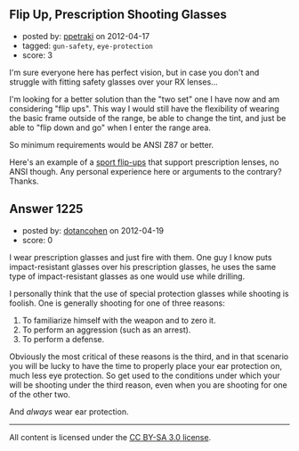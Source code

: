 ## Flip Up, Prescription Shooting Glasses

- posted by: [ppetraki](https://stackexchange.com/users/-1/380-ppetraki) on 2012-04-17
- tagged: `gun-safety`, `eye-protection`
- score: 3

I'm sure everyone here has perfect vision, but in case you don't and struggle with fitting safety glasses over your RX lenses...

I'm looking for a better solution than the "two set" one I have now and am considering "flip ups". This way I would still have the flexibility of wearing the basic frame outside of the range, be able to change the tint, and just be able to "flip down and go" when I enter the range area.

So minimum requirements would be ANSI Z87 or better.

Here's an example of a [sport flip-ups][1] that support prescription lenses, no ANSI though. Any personal experience here or arguments to the contrary? Thanks.


  [1]: http://www.rudyproject.com/products/glasses/perception-flip-up/matte-black/demo-lens.html


## Answer 1225

- posted by: [dotancohen](https://stackexchange.com/users/-1/489-dotancohen) on 2012-04-19
- score: 0

I wear prescription glasses and just fire with them. One guy I know puts impact-resistant glasses over his prescription glasses, he uses the same type of impact-resistant glasses as one would use while drilling.

I personally think that the use of special protection glasses while shooting is foolish. One is generally shooting for one of three reasons:

 1. To familiarize himself with the weapon and to zero it.
 2. To perform an aggression (such as an arrest).
 3. To perform a defense.

Obviously the most critical of these reasons is the third, and in that scenario you will be lucky to have the time to properly place your ear protection on, much less eye protection. So get used to the conditions under which your will be shooting under the third reason, even when you are shooting for one of the other two.

And _always_ wear ear protection.



---

All content is licensed under the [CC BY-SA 3.0 license](https://creativecommons.org/licenses/by-sa/3.0/).

